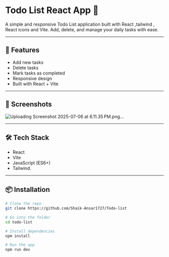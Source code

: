 # Todo List React App 📝

A simple and responsive Todo List application built with React ,tailwind , React icons and Vite. Add, delete, and manage your daily tasks with ease.

---

## 🚀 Features

- Add new tasks
- Delete tasks
- Mark tasks as completed
- Responsive design
- Built with React + Vite

---

## 📸 Screenshots

![Uploading Screenshot 2025-07-06 at 6.11.35 PM.png…]()




---

## 🛠️ Tech Stack

- React
- Vite
- JavaScript (ES6+)
-  Tailwind.

---

## 📦 Installation

```bash
# Clone the repo
git clone https://github.com/Shaik-Ansar1727/Todo-list

# Go into the folder
cd todo-list

# Install dependencies
npm install

# Run the app
npm run dev
